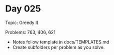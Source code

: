 # Day 025

Topic: Greedy II

Problems: 763, 406, 621

- Notes follow template in docs/TEMPLATES.md
- Create subfolders per problem as you solve.